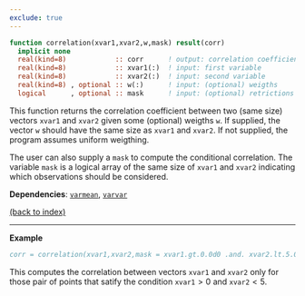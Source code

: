 ```yaml
---
exclude: true
---
```


```fortran
function correlation(xvar1,xvar2,w,mask) result(corr)
  implicit none
  real(kind=8)            :: corr      ! output: correlation coefficient between xvar1 and xvar2
  real(kind=8)            :: xvar1(:)  ! input: first variable
  real(kind=8)            :: xvar2(:)  ! input: second variable
  real(kind=8) , optional :: w(:)      ! input: (optional) weigths
  logical      , optional :: mask      ! input: (optional) retrictions on observations
```

This function returns the correlation coefficient between two (same size) vectors $\texttt{xvar1}$ and $\texttt{xvar2}$ given some (optional) weigths $\texttt{w}$. If supplied, the vector $\texttt{w}$ should have the same size as $\texttt{xvar1}$ and $\texttt{xvar2}$. If not supplied, the program assumes uniform weigthing.

The user can also supply a $\texttt{mask}$ to compute the conditional correlation. The variable $\texttt{mask}$ is a logical array of the same size of $\texttt{xvar1}$ and $\texttt{xvar2}$ indicating which observations should be considered.

**Dependencies**: [`varmean`](varmean.md),  [`varvar`](varvar.md)

[(back to index)](../index.md)

---

**Example**

```fortran
corr = correlation(xvar1,xvar2,mask = xvar1.gt.0.0d0 .and. xvar2.lt.5.0d0)
```

This computes the correlation between vectors $\texttt{xvar1}$ and $\texttt{xvar2}$ only for those pair of points that satify the condition $\texttt{xvar1}>0$ and $\texttt{xvar2}<5$.





